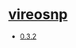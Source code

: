 # [vireosnp](https://hpc.nih.gov/apps/vireosnp.html)
- [0.3.2](/high-throughput-sequencing/vireosnp/0.3.2)
